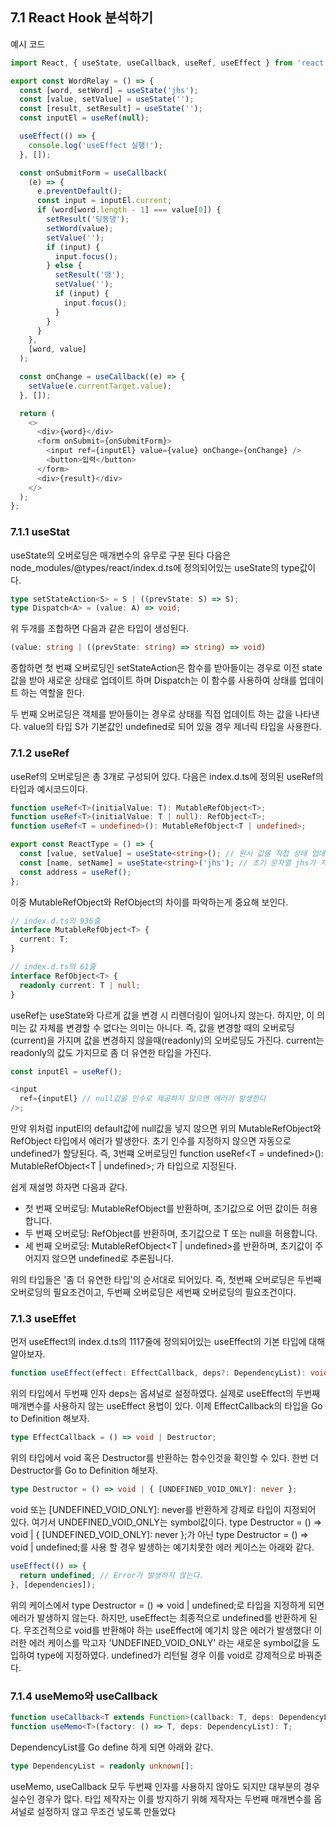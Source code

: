 ## 7.1 React Hook 분석하기

예시 코드

```ts
import React, { useState, useCallback, useRef, useEffect } from 'react';

export const WordRelay = () => {
  const [word, setWord] = useState('jhs');
  const [value, setValue] = useState('');
  const [result, setResult] = useState('');
  const inputEl = useRef(null);

  useEffect(() => {
    console.log('useEffect 실행!');
  }, []);

  const onSubmitForm = useCallback(
    (e) => {
      e.preventDefault();
      const input = inputEl.current;
      if (word[word.length - 1] === value[0]) {
        setResult('딩동댕');
        setWord(value);
        setValue('');
        if (input) {
          input.focus();
        } else {
          setResult('땡');
          setValue('');
          if (input) {
            input.focus();
          }
        }
      }
    },
    [word, value]
  );

  const onChange = useCallback((e) => {
    setValue(e.currentTarget.value);
  }, []);

  return (
    <>
      <div>{word}</div>
      <form onSubmit={onSubmitForm}>
        <input ref={inputEl} value={value} onChange={onChange} />
        <button>입력</button>
      </form>
      <div>{result}</div>
    </>
  );
};
```

### 7.1.1 useStat

useState의 오버로딩은 매개변수의 유무로 구분 된다
다음은 node_modules/@types/react/index.d.ts에 정의되어있는 useState의 type값이다.

```ts
type setStateAction<S> = S | ((prevState: S) => S);
type Dispatch<A> = (value: A) => void;
```

위 두개를 조합하면 다음과 같은 타입이 생성된다.

```ts
(value: string | ((prevState: string) => string) => void)
```

종합하면 첫 번쨰 오버로딩인 setStateAction은 함수를 받아들이는 경우로
이전 state값을 받아 새로운 상태로 업데이트 하며 Dispatch는 이 함수를 사용하여 상태를 업데이트 하는 역할을 한다.

두 번째 오버로딩은 객체를 받아들이는 경우로
상태를 직접 업데이트 하는 값을 나타낸다.
value의 타입 S가 기본값인 undefined로 되어 있을 경우 제너릭 타입을 사용한다.

### 7.1.2 useRef

useRef의 오버로딩은 총 3개로 구성되어 있다.
다음은 index.d.ts에 정의된 useRef의 타입과 예시코드이다.

```ts
function useRef<T>(initialValue: T): MutableRefObject<T>;
function useRef<T>(initialValue: T | null): RefObject<T>;
function useRef<T = undefined>(): MutableRefObject<T | undefined>;

export const ReactType = () => {
  const [value, setValue] = useState<string>(); // 원시 값을 직접 상태 업데이트 하므로 두 번쨰 오버로딩 사용
  const [name, setName] = useState<string>('jhs'); // 초기 문자열 jhs가 지정되어 있으므로 useState의 첫 번째 오버로딩 사용
  const address = useRef();
};
```

이중 MutableRefObject와 RefObject의 차이를 파악하는게 중요해 보인다.

```ts
// index.d.ts의 936줄
interface MutableRefObject<T> {
  current: T;
}

// index.d.ts의 61줄
interface RefObject<T> {
  readonly current: T | null;
}
```

useRef는 useState와 다르게 값을 변경 시 리렌더링이 일어나지 않는다.
하지만, 이 의미는 값 자체를 변경할 수 없다는 의미는 아니다. 즉, 값을 변경할 때의 오버로딩(current)을 가지며 값을 변경하지 않을때(readonly)의 오버로딩도 가진다.
current는 readonly의 값도 가지므로 좀 더 유연한 타입을 가진다.

```ts
const inputEl = useRef();

<input
  ref={inputEl} // null값을 인수로 제공하지 않으면 에러가 발생한다
/>;
```

만약 위처럼 inputEl의 default값에 null값을 넣지 않으면 위의 MutableRefObject와 RefObject 타입에서 에러가 발생한다.
초기 인수를 지정하지 않으면 자동으로 undefined가 할당된다. 즉, 3번쨰 오버로딩인 function useRef<T = undefined>(): MutableRefObject<T | undefined>; 가 타입으로 지정된다.

쉽게 재설명 하자면 다음과 같다.

- 첫 번째 오버로딩: MutableRefObject<T>를 반환하며, 초기값으로 어떤 값이든 허용합니다.
- 두 번째 오버로딩: RefObject<T>를 반환하며, 초기값으로 T 또는 null을 허용합니다.
- 세 번째 오버로딩: MutableRefObject<T | undefined>를 반환하며, 초기값이 주어지지 않으면 undefined로 추론됩니다.

위의 타입들은 '좀 더 유연한 타입'의 순서대로 되어있다. 즉, 첫번째 오버로딩은 두번째 오버로딩의 필요조건이고, 두번째 오버로딩은 세번째 오버로딩의 필요조건이다.

### 7.1.3 useEffet

먼저 useEffect의 index.d.ts의 1117줄에 정의되어있는 useEffect의 기본 타입에 대해 알아보자.

```ts
function useEffect(effect: EffectCallback, deps?: DependencyList): void;
```

위의 타입에서 두번째 인자 deps는 옵셔널로 설정하였다. 실제로 useEffect의 두번째 매개변수를 사용하지 않는 useEffect 용법이 있다.
이제 EffectCallback의 타입을 Go to Definition 해보자.

```ts
type EffectCallback = () => void | Destructor;
```

위의 타입에서 void 혹은 Destructor를 반환하는 함수인것을 확인할 수 있다.
한번 더 Destructor를 Go to Definition 해보자.

```ts
type Destructor = () => void | { [UNDEFINED_VOID_ONLY]: never };
```

void 또는 [UNDEFINED_VOID_ONLY]: never를 반환하게 강제로 타입이 지정되어 있다.
여기서 UNDEFINED_VOID_ONLY는 symbol값이다.
type Destructor = () => void | { [UNDEFINED_VOID_ONLY]: never };가 아닌 type Destructor = () => void | undefined;를 사용 할 경우 발생하는 예기치못한 에러 케이스는 아래와 같다.

```ts
useEffect(() => {
  return undefined; // Error가 발생하지 않는다.
}, [dependencies]);
```

위의 케이스에서 type Destructor = () => void | undefined;로 타입을 지정하게 되면 에러가 발생하지 않는다.
하지만, useEffect는 최종적으로 undefined를 반환하게 된다. 무조건적으로 void를 반환해야 하는 useEffect에 예기치 않은 에러가 발생했다!
이러한 에러 케이스를 막고자 'UNDEFINED_VOID_ONLY' 라는 새로운 symbol값을 도입하여 type에 지정하였다. undefined가 리턴될 경우 이를 void로 강제적으로 바꿔준다.

### 7.1.4 useMemo와 useCallback

```ts
function useCallback<T extends Function>(callback: T, deps: DependencyList): T;
function useMemo<T>(factory: () => T, deps: DependencyList): T;
```

DependencyList를 Go define 하게 되면 아래와 같다.

```ts
type DependencyList = readonly unknown[];
```

useMemo, useCallback 모두 두번째 인자를 사용하지 않아도 되지만 대부분의 경우 실수인 경우가 많다.
타입 제작자는 이를 방지하기 위해 제작자는 두번째 매개변수를 옵셔널로 설정하지 않고 무조건 넣도록 만들었다
